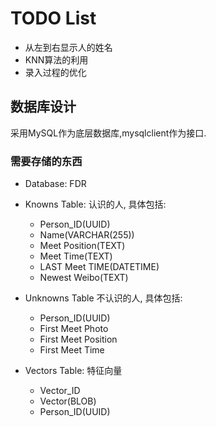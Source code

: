 # TODO List

* 从左到右显示人的姓名
* KNN算法的利用
* 录入过程的优化

## 数据库设计

采用MySQL作为底层数据库,mysqlclient作为接口.

### 需要存储的东西

* Database: FDR

* Knowns Table: 认识的人, 具体包括:

  * Person_ID(UUID)
  * Name(VARCHAR(255))
  * Meet Position(TEXT)
  * Meet Time(TEXT)
  * LAST Meet TIME(DATETIME)
  * Newest Weibo(TEXT)

* Unknowns Table 不认识的人, 具体包括:

  * Person_ID(UUID)
  * First Meet Photo
  * First Meet Position
  * First Meet Time

* Vectors Table: 特征向量

  * Vector_ID
  * Vector(BLOB)
  * Person_ID(UUID)